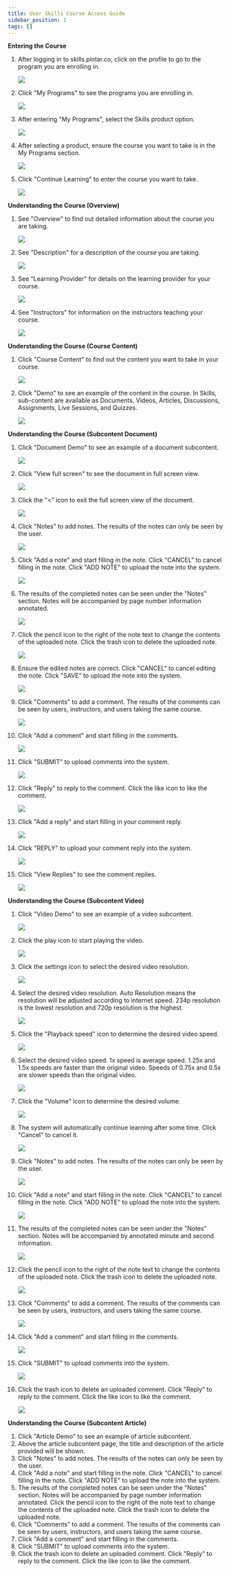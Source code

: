 ```yaml
---
title: User Skills Course Access Guide
sidebar_position: 1
tags: []
---
```

**Entering the Course**

1. After logging in to skills.pintar.co, click on the profile to go to the program you are enrolling in.

   ![](/img/1.1.png)
2. Click "My Programs" to see the programs you are enrolling in.

   ![](/img/1.2.png)
3. After entering "My Programs", select the Skills product option.

   ![](/img/1.3.png)
4. After selecting a product, ensure the course you want to take is in the My Programs section.

   ![](/img/1.4.png)
5. Click "Continue Learning" to enter the course you want to take.

   ![](/img/1.5.png)



**Understanding the Course (Overview)**

1. See "Overview" to find out detailed information about the course you are taking.

   ![](/img/2.1.png)
2. See "Description" for a description of the course you are taking.

   ![](/img/2.2.png)
3. See "Learning Provider" for details on the learning provider for your course.

   ![](/img/2.3.png)
4. See "Instructors" for information on the instructors teaching your course.

   ![](/img/2.4.png)



**Understanding the Course (Course Content)**

1. Click "Course Content" to find out the content you want to take in your course.

   ![](/img/3.1.png)
2. Click "Demo" to see an example of the content in the course. In Skills, sub-content are available as Documents, Videos, Articles, Discussions, Assignments, Live Sessions, and Quizzes.

   ![](/img/3.2.png)



**Understanding the Course (Subcontent Document)**

1. Click "Document Demo" to see an example of a document subcontent.

   ![](/img/4.1.png)
2. Click "View full screen" to see the document in full screen view.

   ![](/img/4.2.png)
3. Click the "<" icon to exit the full screen view of the document.

   ![](/img/4.3.png)
4. Click "Notes" to add notes. The results of the notes can only be seen by the user.

   ![](/img/4.4.png)
5. Click "Add a note" and start filling in the note. Click "CANCEL" to cancel filling in the note. Click "ADD NOTE" to upload the note into the system.

   ![](/img/4.5.png)
6. The results of the completed notes can be seen under the "Notes" section. Notes will be accompanied by page number information annotated.

   ![](/img/4.6.png)
7. Click the pencil icon to the right of the note text to change the contents of the uploaded note. Click the trash icon to delete the uploaded note.

   ![](/img/4.7.png)
8. Ensure the edited notes are correct. Click "CANCEL" to cancel editing the note. Click "SAVE" to upload the note into the system.

   ![](/img/4.8.png)
9. Click "Comments" to add a comment. The results of the comments can be seen by users, instructors, and users taking the same course.

   ![](/img/4.9.png)
10. Click "Add a comment" and start filling in the comments.

    ![](/img/4.10.png)
11. Click "SUBMIT" to upload comments into the system.

    ![](/img/4.11.png)
12. Click "Reply" to reply to the comment. Click the like icon to like the comment.

    ![](/img/4.12.png)
13. Click "Add a reply" and start filling in your comment reply.

    ![](/img/4.13.png)
14. Click "REPLY" to upload your comment reply into the system.

    ![](/img/4.14.png)
15. Click "View Replies" to see the comment replies.

    ![](/img/4.15.png)



**Understanding the Course (Subcontent Video)**

1. Click "Video Demo" to see an example of a video subcontent.

   ![](/img/5.1.png)
2. Click the play icon to start playing the video.

   ![](/img/5.2.png)
3. Click the settings icon to select the desired video resolution.

   ![](/img/5.3.png)
4. Select the desired video resolution. Auto Resolution means the resolution will be adjusted according to internet speed. 234p resolution is the lowest resolution and 720p resolution is the highest.

   ![](/img/5.4.png)
5. Click the "Playback speed" icon to determine the desired video speed.

   ![](/img/5.5.png)
6. Select the desired video speed. 1x speed is average speed. 1.25x and 1.5x speeds are faster than the original video. Speeds of 0.75x and 0.5x are slower speeds than the original video.

   ![](/img/5.6.png)
7. Click the "Volume" icon to determine the desired volume.

   ![](/img/5.7.png)
8. The system will automatically continue learning after some time. Click "Cancel" to cancel it.

   ![](/img/5.8.png)
9. Click "Notes" to add notes. The results of the notes can only be seen by the user.

   ![](/img/5.9.png)
10. Click "Add a note" and start filling in the note. Click "CANCEL" to cancel filling in the note. Click "ADD NOTE" to upload the note into the system.

    ![](/img/5.10.png)
11. The results of the completed notes can be seen under the "Notes" section. Notes will be accompanied by annotated minute and second information.

    ![](/img/5.11.png)
12. Click the pencil icon to the right of the note text to change the contents of the uploaded note. Click the trash icon to delete the uploaded note.

    ![](/img/5.12.png)
13. Click "Comments" to add a comment. The results of the comments can be seen by users, instructors, and users taking the same course.

    ![](/img/5.13.png)
14. Click "Add a comment" and start filling in the comments.

    ![](/img/5.14.png)
15. Click "SUBMIT" to upload comments into the system.

    ![](/img/5.15.png)
16. Click the trash icon to delete an uploaded comment. Click "Reply" to reply to the comment. Click the like icon to like the comment.

    ![](/img/5.16.png)



**Understanding the Course (Subcontent Article)**

1. Click "Article Demo" to see an example of article subcontent.
2. Above the article subcontent page, the title and description of the article provided will be shown.
3. Click "Notes" to add notes. The results of the notes can only be seen by the user.
4. Click "Add a note" and start filling in the note. Click "CANCEL" to cancel filling in the note. Click "ADD NOTE" to upload the note into the system.
5. The results of the completed notes can be seen under the "Notes" section. Notes will be accompanied by page number information annotated. Click the pencil icon to the right of the note text to change the contents of the uploaded note. Click the trash icon to delete the uploaded note.
6. Click "Comments" to add a comment. The results of the comments can be seen by users, instructors, and users taking the same course.
7. Click "Add a comment" and start filling in the comments.
8. Click "SUBMIT" to upload comments into the system.
9. Click the trash icon to delete an uploaded comment. Click "Reply" to reply to the comment. Click the like icon to like the comment.